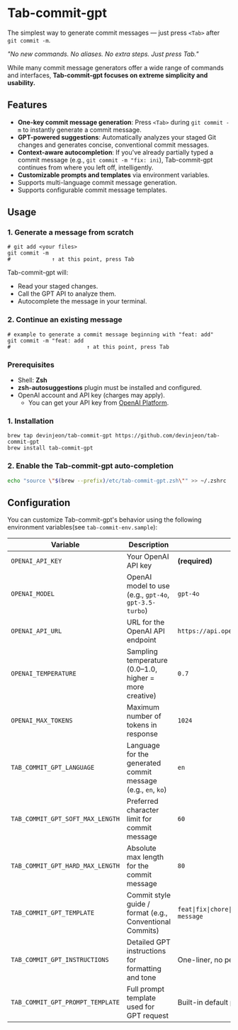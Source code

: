 # Tab-commit-gpt

The simplest way to generate commit messages — just press `<Tab>` after `git commit -m`.

_"No new commands. No aliases. No extra steps. Just press Tab."_

While many commit message generators offer a wide range of commands and interfaces, **Tab-commit-gpt focuses on extreme simplicity and usability.**

## Features

- **One-key commit message generation**: Press `<Tab>` during `git commit -m` to instantly generate a commit message.
- **GPT-powered suggestions**: Automatically analyzes your staged Git changes and generates concise, conventional commit messages.
- **Context-aware autocompletion**: If you've already partially typed a commit message (e.g., `git commit -m "fix: ini`), Tab-commit-gpt continues from where you left off, intelligently.
- **Customizable prompts and templates** via environment variables.
- Supports multi-language commit message generation.
- Supports configurable commit message templates.

## Usage

### 1. Generate a message from scratch

```plaintext
# git add <your files>
git commit -m
#             ↑ at this point, press Tab
```

Tab-commit-gpt will:

- Read your staged changes.
- Call the GPT API to analyze them.
- Autocomplete the message in your terminal.

### 2. Continue an existing message

```plaintext
# example to generate a commit message beginning with "feat: add"
git commit -m "feat: add
#                        ↑ at this point, press Tab
```

### Prerequisites

- Shell: **Zsh**
- **zsh-autosuggestions** plugin must be installed and configured.
- OpenAI account and API key (charges may apply).
  - You can get your API key from [OpenAI Platform](https://platform.openai.com/settings/).

### 1. Installation

```
brew tap devinjeon/tab-commit-gpt https://github.com/devinjeon/tab-commit-gpt
brew install tab-commit-gpt
```

### 2. Enable the Tab-commit-gpt auto-completion

```bash
echo "source \"$(brew --prefix)/etc/tab-commit-gpt.zsh\"" >> ~/.zshrc
```

## Configuration

You can customize Tab-commit-gpt's behavior using the following environment variables(see `tab-commit-env.sample`):

| Variable                         | Description                                                  | Default                                                       |
| -------------------------------- | ------------------------------------------------------------ | ------------------------------------------------------------- |
| `OPENAI_API_KEY`                 | Your OpenAI API key                                          | **(required)**                                                |
| `OPENAI_MODEL`                   | OpenAI model to use (e.g., `gpt-4o`, `gpt-3.5-turbo`)        | `gpt-4o`                                                      |
| `OPENAI_API_URL`                 | URL for the OpenAI API endpoint                              | `https://api.openai.com/v1/chat/completions`                  |
| `OPENAI_TEMPERATURE`             | Sampling temperature (0.0–1.0, higher = more creative)       | `0.7`                                                         |
| `OPENAI_MAX_TOKENS`              | Maximum number of tokens in response                         | `1024`                                                        |
| `TAB_COMMIT_GPT_LANGUAGE`        | Language for the generated commit message (e.g., `en`, `ko`) | `en`                                                          |
| `TAB_COMMIT_GPT_SOFT_MAX_LENGTH` | Preferred character limit for commit message                 | `60`                                                          |
| `TAB_COMMIT_GPT_HARD_MAX_LENGTH` | Absolute max length for the commit message                   | `80`                                                          |
| `TAB_COMMIT_GPT_TEMPLATE`        | Commit style guide / format (e.g., Conventional Commits)     | `feat\|fix\|chore\|refactor\|test\|style\|docs\|...: message` |
| `TAB_COMMIT_GPT_INSTRUCTIONS`    | Detailed GPT instructions for formatting and tone            | One-liner, no period, clear and concise                       |
| `TAB_COMMIT_GPT_PROMPT_TEMPLATE` | Full prompt template used for GPT request                    | Built-in default prompt template                              |
